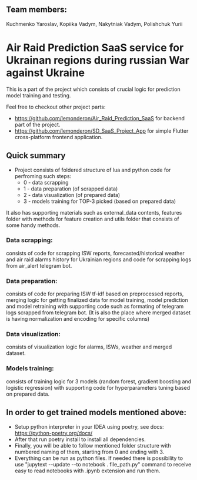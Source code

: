 ## Team members:
Kuchmenko Yaroslav, Kopiika Vadym, Nakytniak Vadym, Polishchuk Yurii

# Air Raid Prediction SaaS service for Ukrainan regions during russian War against Ukraine

This is a part of the project which consists of crucial logic for prediction model training and testing.

Feel free to checkout other project parts:
- <https://github.com/lemonderon/Air_Raid_Prediction_SaaS> for backend part of the project.
- <https://github.com/lemonderon/SD_SaaS_Project_App> for simple Flutter cross-platform frontend application.

## Quick summary
- Project consists of foldered structure of lua and python code for perfroming such steps:
  - 0 - data scrapping
  - 1 - data preparation (of scrapped data)
  - 2 - data visualization (of prepared data)
  - 3 - models training for TOP-3 picked (based on prepared data)
  
It also has supporting materials such as external_data contents, features folder with methods for feature creation and utils folder that consists of some handy methods.

### Data scrapping: 
consists of code for scrapping ISW reports, forecasted/historical weather and air raid alarms history for Ukrainian regions and code for scrapping logs from air_alert telegram bot.

### Data preparation: 
consists of code for preparing ISW tf-idf based on preprocessed reports, merging logic for getting finalized data for model training, model prediction and model retraining with supporting code such as formating of telegram logs scrapped from telegram bot. (It is also the place where merged dataset is having normalization and encoding for specific columns)

### Data visualization: 
consists of visualization logic for alarms, ISWs, weather and merged dataset.

### Models training: 
consists of training logic for 3 models (random forest, gradient boosting and logistic regression) with supporting code for hyperparameters tuning based on prepared data.

## In order to get trained models mentioned above:
- Setup python interpreter in your IDEA using poetry, see docs: https://python-poetry.org/docs/
- After that run poetry install to install all dependencies.
- Finally, you will be able to follow mentioned folder structure with numbered naming of them, starting from 0 and ending with 3.
- Everything can be run as python files. If needed there is possibility to use "jupytext --update --to notebook . file_path.py" command to receive easy to read notebooks with .ipynb extension and run them.
